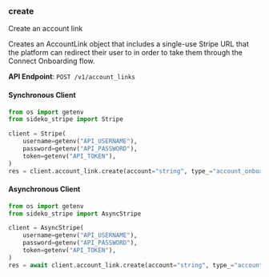 
### create <a name="create"></a>
Create an account link

<p>Creates an AccountLink object that includes a single-use Stripe URL that the platform can redirect their user to in order to take them through the Connect Onboarding flow.</p>

**API Endpoint**: `POST /v1/account_links`

#### Synchronous Client

```python
from os import getenv
from sideko_stripe import Stripe

client = Stripe(
    username=getenv("API_USERNAME"),
    password=getenv("API_PASSWORD"),
    token=getenv("API_TOKEN"),
)
res = client.account_link.create(account="string", type_="account_onboarding")
```

#### Asynchronous Client

```python
from os import getenv
from sideko_stripe import AsyncStripe

client = AsyncStripe(
    username=getenv("API_USERNAME"),
    password=getenv("API_PASSWORD"),
    token=getenv("API_TOKEN"),
)
res = await client.account_link.create(account="string", type_="account_onboarding")
```
